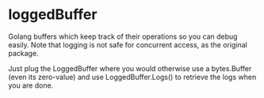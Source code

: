 # loggedBuffer
Golang buffers which keep track of their operations so you can debug easily.
Note that logging is not safe for concurrent access, as the original package.

Just plug the LoggedBuffer where you would otherwise use a bytes.Buffer (even
  its zero-value) and use LoggedBuffer.Logs() to retrieve the logs when you
  are done.
